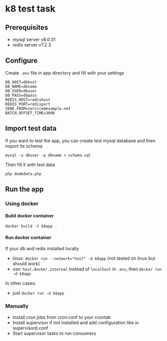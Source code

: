 # k8 test task

## Prerequisites
- mysql server v8.0.31
- redis server v7.2.3

## Configure
Create `.env` file in app directory and fill with your settings

```
DB_HOST=dbhost
DB_NAME=dbname
DB_USER=dbuser
DB_PASS=dbpass
REDIS_HOST=redishost
REDIS_PORT=redisport
SEND_FROM=service@example.net
BATCH_OFFSET_TIME=3600
```

## Import test data
If you want to test the app, you can create test mysql database and then import its schema

`mysql -u dbuser -p dbname < schema.sql`

Then fill it with test data

`php dumbdata.php`

## Run the app

### Using docker

#### Build docker container

`docker build -t k8app .`

#### Run docker container

If your db and redis installed locally
 - linux: `docker run --network="host" -d k8app` (not tested on linux but should work)
 - osx: `host.docker.internal` instead of `localhost` in `.env`, then `docker run -d k8app`

In other cases:
 - just `docker run -d k8app`

### Manually

- Install cron jobs from cron.conf to your crontab
- Install supervisor if not installed and add configuration like in supervisord.conf
- Start supervisor tasks to run consumers
